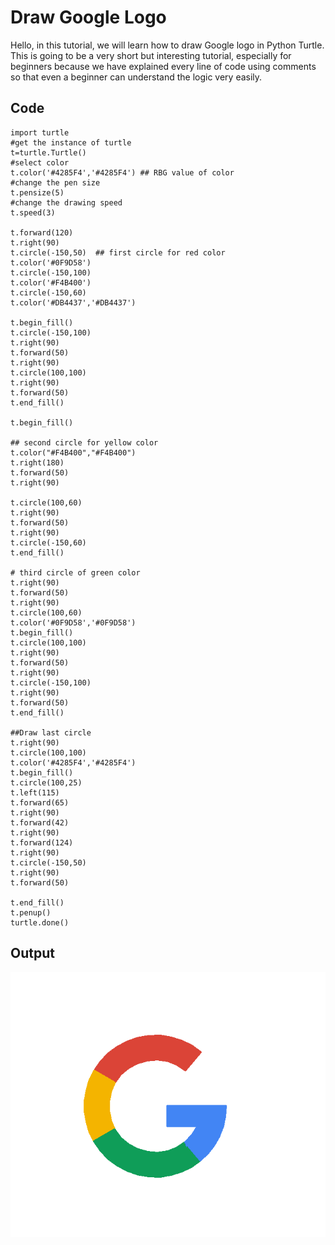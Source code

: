 # Draw Google Logo

Hello, in this tutorial, we will learn how to draw Google logo in Python Turtle. This is going to be a very short but interesting tutorial, especially for beginners because we have explained every line of code using comments so that even a beginner can understand the logic very easily.

## Code

```
import turtle
#get the instance of turtle
t=turtle.Turtle()
#select color
t.color('#4285F4','#4285F4') ## RBG value of color
#change the pen size
t.pensize(5)
#change the drawing speed
t.speed(3)

t.forward(120)
t.right(90)
t.circle(-150,50)  ## first circle for red color
t.color('#0F9D58')
t.circle(-150,100)
t.color('#F4B400')
t.circle(-150,60)
t.color('#DB4437','#DB4437')

t.begin_fill()
t.circle(-150,100)
t.right(90)
t.forward(50)
t.right(90)
t.circle(100,100)
t.right(90)
t.forward(50)
t.end_fill()

t.begin_fill()

## second circle for yellow color
t.color("#F4B400","#F4B400")
t.right(180)
t.forward(50)
t.right(90)

t.circle(100,60)
t.right(90)
t.forward(50)
t.right(90)
t.circle(-150,60)
t.end_fill()

# third circle of green color
t.right(90)
t.forward(50)
t.right(90)
t.circle(100,60)
t.color('#0F9D58','#0F9D58')
t.begin_fill()
t.circle(100,100)
t.right(90)
t.forward(50)
t.right(90)
t.circle(-150,100)
t.right(90)
t.forward(50)
t.end_fill()

##Draw last circle
t.right(90)
t.circle(100,100)
t.color('#4285F4','#4285F4')
t.begin_fill()
t.circle(100,25)
t.left(115)
t.forward(65)
t.right(90)
t.forward(42)
t.right(90)
t.forward(124)
t.right(90)
t.circle(-150,50)
t.right(90)
t.forward(50)

t.end_fill()
t.penup()
turtle.done()
```

## Output

<p align="center"><img src="https://github.com/buddhirangana/draw-google-logo/blob/8c5a44ecce4b0b9febe4b88870bbed2de5bd127c/Demo.PNG"></p>
